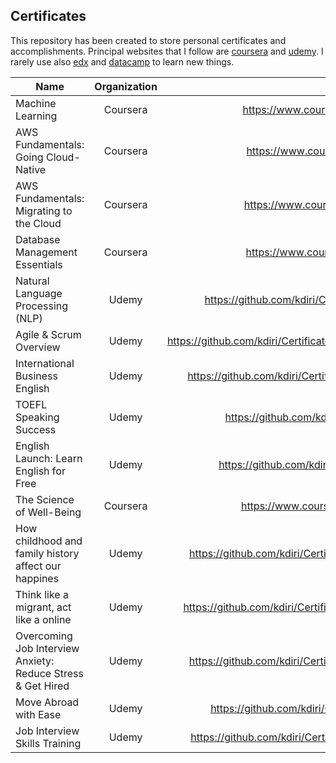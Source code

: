 ## Certificates

This repository has been created to store personal certificates and accomplishments. 
Principal websites that I follow are [coursera](https://www.coursera.org/) and [udemy](https://www.udemy.com/). 
I rarely use also [edx](https://www.edx.org/) and [datacamp](https://www.datacamp.com/) to learn new things.  

| Name                                     | Organization |                                                          URL |
| ---------------------------------------- | :----------: | -----------------------------------------------------------: |
| Machine Learning                         |   Coursera   | https://www.coursera.org/account/accomplishments/certificate/YZ8T73J3DMPW |
| AWS Fundamentals: Going Cloud-Native     |   Coursera   | https://www.coursera.org/account/accomplishments/certificate/8UTEYVQV4XCL |
| AWS Fundamentals: Migrating to the Cloud |   Coursera   | https://www.coursera.org/account/accomplishments/certificate/KK5MAPAFYGPQ |
| Database Management Essentials           |   Coursera   | https://www.coursera.org/account/accomplishments/certificate/L78Y2AQH7T3N |
| Natural Language Processing (NLP)        |    Udemy     | https://github.com/kdiri/Certificates/blob/master/Udemy/MachineLearning/UdemyNLP.pdf |
| Agile & Scrum Overview                   |    Udemy     | https://github.com/kdiri/Certificates/blob/master/Udemy/AgileMethodology/UdemyAgileScrum.pdf |
| International Business English           |    Udemy     | https://github.com/kdiri/Certificates/blob/master/Udemy/Language/UdemyBusineeEnglish.pdf |
| TOEFL Speaking Success                   |    Udemy     | https://github.com/kdiri/Certificates/blob/master/Udemy/Language/UdemyEnglish.pdf |
| English Launch: Learn English for Free   |    Udemy     | https://github.com/kdiri/Certificates/blob/master/Udemy/Language/UdemyEnglish2.pdf |
| The Science of Well-Being                |   Coursera   | https://www.coursera.org/account/accomplishments/certificate/EFWVEAHVBW68 |
| How childhood and family history affect our happines |   Udemy   | https://github.com/kdiri/Certificates/blob/master/Udemy/DiverseThings/UdemyChildHood.pdf |
| Think like a migrant, act like a online |   Udemy   | https://github.com/kdiri/Certificates/blob/master/Udemy/DiverseThings/UdemyImmigration.pdf |
| Overcoming Job Interview Anxiety: Reduce Stress & Get Hired |   Udemy   | https://github.com/kdiri/Certificates/blob/master/Udemy/DiverseThings/UdemyInterview1.pdf |
| Move Abroad with Ease |   Udemy   | https://github.com/kdiri/Certificates/blob/master/Udemy/DiverseThings/UdemyTravel.pdf |
| Job Interview Skills Training |   Udemy   | https://github.com/kdiri/Certificates/blob/master/Udemy/DiverseThings/udemyInterview2.pdf |
